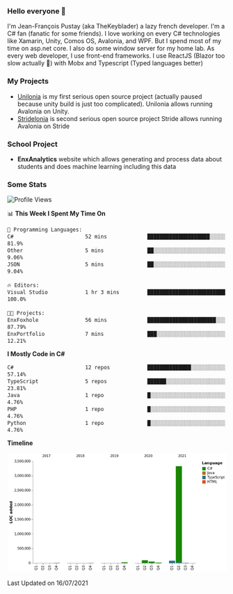 ### Hello everyone 👋

I'm Jean-François Pustay (aka TheKeyblader) a lazy french developer. I'm a C# fan (fanatic for some friends). I love working on every C# technologies like Xamarin, Unity, Comos OS, Avalonia, and WPF.  But I spend most of my time on asp.net core. I also do some window server for my home lab. As every web developer, I use front-end frameworks. I use ReactJS (Blazor too slow actually 🙂) with Mobx and Typescript (Typed languages better)

### My Projects

* [Unilonia](https://github.com/TheKeyblader/Unilonia) is my first serious open source project (actually paused because unity build is just too complicated).
  Unilonia allows running Avalonia on Unity.
* [Stridelonia](https://github.com/TheKeyblader/Stridelonia) is second serious open source project
  Stride allows running Avalonia on Stride

### School Project

* __EnxAnalytics__ website which allows generating and process data about  students and does machine learning including this data 

### Some Stats

<!--START_SECTION:waka-->
![Profile Views](http://img.shields.io/badge/Profile%20Views-3-blue)

📊 **This Week I Spent My Time On** 

```text
💬 Programming Languages: 
C#                       52 mins             ████████████████████░░░░░   81.9% 
Other                    5 mins              ██░░░░░░░░░░░░░░░░░░░░░░░   9.06% 
JSON                     5 mins              ██░░░░░░░░░░░░░░░░░░░░░░░   9.04%

🔥 Editors: 
Visual Studio            1 hr 3 mins         █████████████████████████   100.0%

🐱‍💻 Projects: 
EnxFoxhole               56 mins             ██████████████████████░░░   87.79% 
EnxPortfolio             7 mins              ███░░░░░░░░░░░░░░░░░░░░░░   12.21%

```

**I Mostly Code in C#** 

```text
C#                       12 repos            ██████████████░░░░░░░░░░░   57.14% 
TypeScript               5 repos             ██████░░░░░░░░░░░░░░░░░░░   23.81% 
Java                     1 repo              █░░░░░░░░░░░░░░░░░░░░░░░░   4.76% 
PHP                      1 repo              █░░░░░░░░░░░░░░░░░░░░░░░░   4.76% 
Python                   1 repo              █░░░░░░░░░░░░░░░░░░░░░░░░   4.76%

```


**Timeline**

![Chart not found](https://raw.githubusercontent.com/TheKeyblader/TheKeyblader/main/charts/bar_graph.png) 


 Last Updated on 16/07/2021
<!--END_SECTION:waka-->

<!--
**TheKeyblader/TheKeyblader** is a ✨ _special_ ✨ repository because its `README.md` (this file) appears on your GitHub profile.

Here are some ideas to get you started:

- 🔭 I’m currently working on ...
- 🌱 I’m currently learning ...
- 👯 I’m looking to collaborate on ...
- 🤔 I’m looking for help with ...
- 💬 Ask me about ...
- 📫 How to reach me: ...
- 😄 Pronouns: ...
- ⚡ Fun fact: ...
-->
